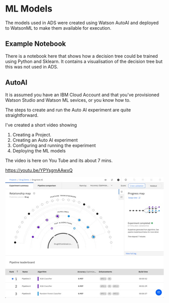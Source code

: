 # ML Models

The models used in ADS were created using Watson AutoAI and deployed to WatsonML to make them available for execution.

## Example Notebook
There is a notebook here that shows how a decision tree could be trained using Python and Sklearn. 
It contains a visualisation of the decision tree but this was not used in ADS. 

## AutoAI
It is assumed you have an IBM Cloud Account and that you've provisioned Watson Studio and 
Watson ML sevices, or you know how to.

The steps to create and run the Auto AI experiment are quite straightforward.

I've created a short video showing

1. Creating a Project.
2. Creating an Auto AI experiment
3. Configuring and running the experiment
4. Deploying the ML models

The video is here on You Tube and its about 7 mins.

https://youtu.be/YPYsgmAAwxQ

![](images/Auto_AI.jpg)









